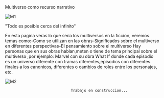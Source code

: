 Multiverso como recurso narrativo
  
![M1](https://github.com/user-attachments/assets/d1ad4ce4-d5f1-45a6-9086-cd9d64a2468e)

"Todo es posible cerca del infinito"
                                
En esta pagina veras lo que seria los multiversos en la ficcion, veremos temas como:-Como se utilizan en las obras-Significados sobre el multiverso en diferentes perspectivas-EI pensamiento sobre el multiverso Hay personas que en sus obras hablan,meten o tiene de tema principal sobre el multiverso ;por ejemplo:
Marvel con su obra What If donde cada episodio es un universo diferente con tramas diferentes,episodios con diferentes finales a los canonicos, diferentes o cambios de roles entre los personajes, etc.

![M2](https://github.com/user-attachments/assets/3b2a3046-9906-472a-98aa-0ebf0554f71d)
            
                                  Trabajo en construccion...
